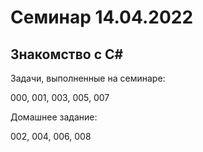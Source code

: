 # Семинар 14.04.2022
## Знакомство с C#

Задачи, выполненные на семинаре:

000, 001, 003, 005, 007

Домашнее задание:

002, 004, 006, 008